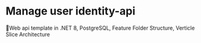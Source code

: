 # Manage user identity-api
🚀Web api template in .NET 8, PostgreSQL, Feature Folder Structure, Verticle Slice Architecture

